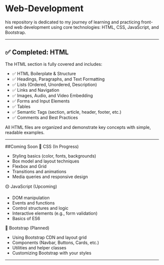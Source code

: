 # Web-Development
his repository is dedicated to my journey of learning and practicing front-end web development using core technologies: HTML, CSS, JavaScript, and Bootstrap.

---

## ✅ Completed: HTML

The HTML section is fully covered and includes:

- ✅ HTML Boilerplate & Structure
- ✅ Headings, Paragraphs, and Text Formatting
- ✅ Lists (Ordered, Unordered, Description)
- ✅ Links and Navigation
- ✅ Images, Audio, and Video Embedding
- ✅ Forms and Input Elements
- ✅ Tables
- ✅ Semantic Tags (section, article, header, footer, etc.)
- ✅ Comments and Best Practices

All HTML files are organized and demonstrate key concepts with simple, readable examples.

---

##Coming Soon
🔷 CSS (In Progress)
- Styling basics (color, fonts, backgrounds)
- Box model and layout techniques
- Flexbox and Grid
- Transitions and animations
- Media queries and responsive design

🟡 JavaScript (Upcoming)
- DOM manipulation
- Events and functions
- Control structures and logic
- Interactive elements (e.g., form validation)
- Basics of ES6

🔶 Bootstrap (Planned)
- Using Bootstrap CDN and layout grid
- Components (Navbar, Buttons, Cards, etc.)
- Utilities and helper classes
- Customizing Bootstrap with your styles

---
